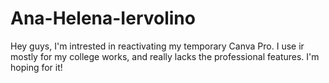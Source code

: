 # Ana-Helena-Iervolino
Hey guys, I'm intrested in reactivating my temporary Canva Pro. I use ir mostly for my college works, and really lacks the professional features. I'm hoping for it!
